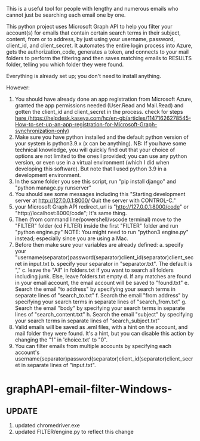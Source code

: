 This is a useful tool for people with lengthy and numerous emails who cannot just be searching each email one by one.

This python project uses Microsoft Graph API to help you filter your account(s) for emails that contain certain search terms in their subject, content, from or to address, by just using your username, password, client\_id, and client\_secret. It automates the entire login process into Azure, gets the authorization\_code, generates a token, and connects to your mail folders to perform the filtering and then saves matching emails to RESULTS folder, telling you which folder they were found.

Everything is already set up; you don't need to install anything.

However:

1. You should have already done an app registration from Microsoft Azure, granted the app permissions needed (User.Read and Mail.Read) and gotten the client\_id and client\_secret in the process. check for steps [here (https://helpdesk.kaseya.com/hc/en-gb/articles/11471626278545-How-to-set-up-an-app-registration-for-Microsoft-Graph-synchronization-only)
   ](https://helpdesk.kaseya.com/hc/en-gb/articles/11471626278545-How-to-set-up-an-app-registration-for-Microsoft-Graph-synchronization-only)
2. Make sure you have python installed and the default python version of your system is python3.9.x (x can be anything).
   NB: If you have some technical knowledge, you will quickly find out that your choice of options are not limited to the ones I provided; you can use any python version, or even use in a virtual environment (which I did when developing this software). But note that I used python 3.9 in a development environment.
3. In the same folder you see this script, run "pip install django" and "python manage.py runserver"
4. You should see some messages including this "Starting development server at http://127.0.0.1:8000/
   Quit the server with CONTROL-C."
5. your Microsoft Graph API redirect_url is "http://127.0.0.1:8000/code" or "http://localhost:8000/code"; It's same thing.
6. Then (from command line/powershell/vscode terminal) move to the "FILTER" folder (cd FILTER) inside the first "FILTER" folder and run "python engine.py"
   NOTE: You might need to run "python3 engine.py" instead; especially since you are using a Mac.
7. Before then make sure your variables are already defined:
   a. specify your "username(separator)password(separator)client_id(separator)client_secret in input.txt
   b. specify your separator in "separator.txt". The default is ","
   c. leave the "All" in folders.txt if you want to search all folders including junk. Else, leave folders.txt empty
   d. If any matches are found in your email account, the email account will be saved to "found.txt"
   e. Search the email "to address" by specifying your search terms in separate lines of "search_to.txt"
   f. Search the email "from address" by specifying your search terms in separate lines of "search_from.txt"
   g. Search the email "body" by specifying your search terms in separate lines of "search_content.txt"
   h. Search the email "subject" by specifying your search terms in separate lines of "search_subject.txt"
8. Valid emails will be saved as .eml files, with a hint on the account, and mail folder they were found. It's a hint, but you can disable this action by changing the "1" in 'choice.txt' to  "0".
9. You can filter emails from multiple accounts by specifying each account's username(separator)password(separator)client_id(separator)client_secret in separate lines of "input.txt".
# graphAPI-email-filter-Windows-



## UPDATE

1. updated chromedriver.exe
2. updated FILTER/engine.py to reflect this change